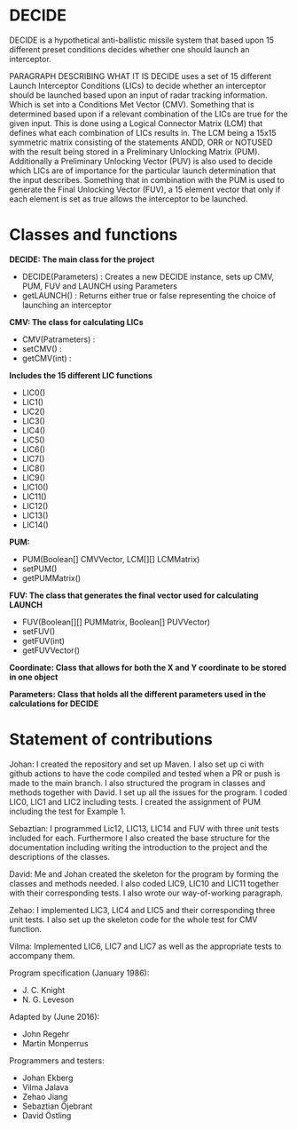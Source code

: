 # DECIDE
DECIDE is a hypothetical anti-ballistic missile system that based upon 15 different 
preset conditions decides whether one should launch an interceptor.

PARAGRAPH DESCRIBING WHAT IT IS
DECIDE uses a set of 15 different Launch Interceptor Conditions (LICs) to decide whether an interceptor 
should be launched based upon an input of radar tracking information. Which is set into a Conditions Met 
Vector (CMV). Something that is determined based upon if a relevant combination of the LICs are true for
the given input. This is done using a Logical Connector Matrix (LCM) that defines what each combination 
of LICs results in. The LCM being a 15x15 symmetric matrix consisting of the statements ANDD, ORR or 
NOTUSED with the result being stored in a Preliminary Unlocking Matrix (PUM). Additionally a Preliminary
Unlocking Vector (PUV) is also used to decide which LICs are of importance for the particular launch 
determination that the input describes. Something that in combination with the PUM is used to generate the
Final Unlocking Vector (FUV), a 15 element vector that only if each element is set as true allows the interceptor
to be launched.


# Classes and functions

**DECIDE: The main class for the project**
- DECIDE(Parameters) : Creates a new DECIDE instance, sets up CMV, PUM, FUV and LAUNCH using Parameters
- getLAUNCH() : Returns either true or false representing the choice of launching an interceptor

**CMV: The class for calculating LICs**
- CMV(Patrameters) : 
- setCMV() :
- getCMV(int) :

**Includes the 15 different LIC functions**
- LIC0()
- LIC1()
- LIC2()
- LIC3()
- LIC4()
- LIC5()
- LIC6()
- LIC7()
- LIC8()
- LIC9()
- LIC10()
- LIC11()
- LIC12()
- LIC13()
- LIC14()

**PUM:**
- PUM(Boolean[] CMVVector, LCM[][] LCMMatrix)
- setPUM()
- getPUMMatrix()

**FUV: The class that generates the final vector used for calculating LAUNCH**
- FUV(Boolean[][] PUMMatrix, Boolean[] PUVVector)
- setFUV()
- getFUV(int)
- getFUVVector()

**Coordinate: Class that allows for both the X and Y coordinate to be stored in one object**

**Parameters: Class that holds all the different parameters used in the calculations for DECIDE**

# Statement of contributions
Johan: I created the repository and set up Maven. I also set up ci with github actions to have the code compiled and tested when a PR or push is made to the main branch. I also structured the program in classes and methods together with David. I set up all the issues for the program.
I coded LIC0, LIC1 and LIC2 including tests. I created the assignment of PUM including the test for Example 1.

Sebaztian: I programmed Lic12, LIC13, LIC14 and FUV with three unit tests included for each. Furthermore I also created the base structure for the documentation including writing the introduction to the project and the descriptions of the classes. 

David: Me and Johan created the skeleton for the program by forming the classes and methods needed. I also coded LIC9, LIC10 and LIC11 together with their corresponding tests. I also wrote our way-of-working paragraph.

Zehao: I implemented LIC3, LIC4 and LIC5 and their corresponding three unit tests. I also set up the skeleton code for the whole test for CMV function. 

Vilma: Implemented LIC6, LIC7 and LIC7 as well as the appropriate tests to accompany them.

Program specification (January 1986):
- J. C. Knight
- N. G. Leveson

Adapted by (June 2016):
- John Regehr
- Martin Monperrus

Programmers and testers:
- Johan Ekberg
- Vilma Jalava
- Zehao Jiang
- Sebaztian Öjebrant
- David Östling



